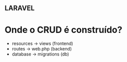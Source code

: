## LARAVEL

<h1>Onde o CRUD é construído?</h1>

- resources -> views (frontend)
- routes -> web.php (backend)
- database -> migrations (db)
